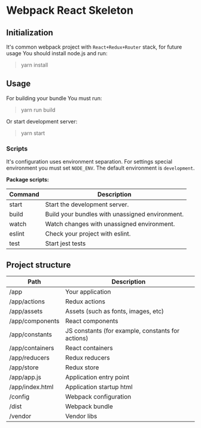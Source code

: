# Webpack React Skeleton

## Initialization

It's common webpack project with `React+Redux+Router` stack, for future usage You should install node.js and run:

> yarn install

## Usage

For building your bundle You must run:

> yarn run build

Or start development server:

> yarn start

### Scripts

It's configuration uses environment separation. For settings special environment you must set `NODE_ENV`. The default environment is `development`.

**Package scripts:**

| Command    | Description                                       |
|------------|---------------------------------------------------|
| start      | Start the development server.                     |
| build      | Build your bundles with unassigned environment.   |
| watch      | Watch changes with unassigned environment.        |
| eslint     | Check your project with eslint.                   |
| test       | Start jest tests                                  |

## Project structure

| Path            | Description                                       |
|-----------------|---------------------------------------------------|
| /app            | Your application                                  |
| /app/actions    | Redux actions                                     |
| /app/assets     | Assets (such as fonts, images, etc)               |
| /app/components | React components                                  |
| /app/constants  | JS constants (for example, constants for actions) |
| /app/containers | React containers                                  |
| /app/reducers   | Redux reducers                                    |
| /app/store      | Redux store                                       |
| /app/app.js     | Application entry point                           |
| /app/index.html | Application startup html                          |
| /config         | Webpack configuration                             |
| /dist           | Webpack bundle                                    |
| /vendor         | Vendor libs                                       |
